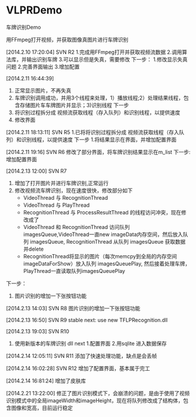VLPRDemo
========
车牌识别Demo

用FFmpeg打开视频，并获取图像真图片进行车牌识别


[2014.2.10 17:20:04]
SVN R2
1.完成用FFmpeg打开并获取视频流数据
2.调用算法库，并输出识别车牌
3.可以显示但是失真，需要修改
下一步：
1.修改显示失真问题
2.完善界面输出
3.增加配置

[2014.2.11 16:44:39]
1. 正常显示图片，不再失真
2. 车牌识别调用成功，并用3个线程来处理，1）播放线程;2）处理结果线程，包含存储图片车车牌图片并显示；3)识别线程
下一步
1. 将识别过程拆分成 视频流获取线程（存入队列）和识别线程，以提供速度
2. 修改界面

[2014.2.11 18:13:11]
SVN R5
1.已将将识别过程拆分成 视频流获取线程（存入队列）和识别线程，以提供速度
下一步
1.将结果显示在界面，并增加配置界面

[2014.2.11 19:16]
SVN R6
修改了部分界面，将车牌识别结果显示在m_list
下一步:
增加配置界面

[2014.2.13 12:00]
SVN R7
1. 增加了打开图片并进行车牌识别,正常运行
2. 修改视频流车牌识别，现在速度很快，修改部分如下
	* VideoThread 与 RecognitionThread
	* VideoThread 与 PlayThread
	* RecognitionThread 与 ProcessResultThread
	的线程访问冲突，现在修改成了
	* VideoThread 和 RecognitionThread 访问队列 imagesQueue,VideoThread一直new imageData内存空间，然后放入队列 imagesQueue,
	  RecognitionThread 从队列 imagesQueue 获取数据并delete
	* RecognitionThread将显示的图片（每次memcpy到全局的内存空间imageDataForShow）放入队列 imagesQueuePlay,
	  然后接着处理车牌，PlayThread一直读取队列imagesQueuePlay

下一步：
1. 图片识别的增加一下张按钮功能	

[2014.2.13 14:03]
SVN R8
图片识别的增加一下张按钮功能	

[2014.2.13 16:50]
SVN  R9
stable
next:
use new TFLPRecognition.dll


[2014.2.13 19:03]
SVN  R10
1. 使用新版本的车牌识别 dll 
next
1.配置界面
2.用sqlite 进入数据保存

[2014.2.14 12:05:11]
SVN R11
添加了快速处理功能，缺点是会丢帧

[2014.2.14 16:02:28]
SVN R12
增加了配置界面，基本属于完工

[2014.2.14 16:81:24]
增加了皮肤库

[2014.2.21 13:22:00]
修正了图片识别模式下，会崩溃的问题，是由于使用了视频识别模式中的全局imageWidth和imageHeight，现在将队列修改成了结构体，包含图像和宽高，目前运行稳定




